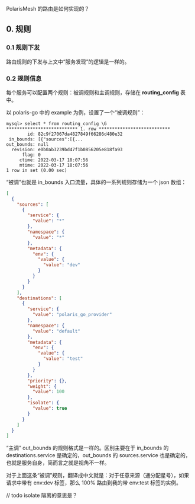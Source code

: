 PolarisMesh 的路由是如何实现的？



## 0. 规则

### 0.1 规则下发

路由规则的下发与上文中“服务发现”的逻辑是一样的。

### 0.2 规则信息

每个服务可以配置两个规则：被调规则和主调规则，存储在 **routing_config** 表中。

以 polaris-go 中的 example 为例，设置了一个“被调规则”：

```shell
mysql> select * from routing_config \G
*************************** 1. row ***************************
        id: 82c9f27067da4827849f66286d480e32
 in_bounds: [{"sources":[{...
out_bounds: null
  revision: e0b0ab3239bd47f1b0856205e818fa93
      flag: 0
     ctime: 2022-03-17 18:07:56
     mtime: 2022-03-17 18:07:56
1 row in set (0.00 sec)
```

“被调”也就是 in_bounds 入口流量，具体的一系列规则存储为一个 json 数组：

```json
[
  {
    "sources": [
      {
        "service": {
          "value": "*"
        },
        "namespace": {
          "value": "*"
        },
        "metadata": {
          "env": {
            "value": {
              "value": "dev"
            }
          }
        }
      }
    ],
    "destinations": [
      {
        "service": {
          "value": "polaris_go_provider"
        },
        "namespace": {
          "value": "default"
        },
        "metadata": {
          "env": {
            "value": {
              "value": "test"
            }
          }
        },
        "priority": {},
        "weight": {
          "value": 100
        },
        "isolate": {
          "value": true
        }
      }
    ]
  }
]
```

“主调” out_bounds 的规则格式是一样的。区别主要在于 in_bounds 的 destinations.service 是确定的，out_bounds 的 sources.service 也是确定的，也就是服务自身，简而言之就是视角不一样。

对于上面这条“被调”规则，翻译成中文就是：对于任意来源（通分配星号），如果请求中带有 env:dev 标签，那么 100% 路由到我的带 env:test 标签的实例。

// todo isolate 隔离的意思是？







